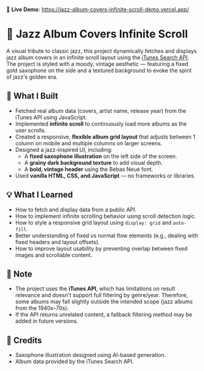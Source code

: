 🔗 **Live Demo**: https://jazz-album-covers-infinite-scroll-demo.vercel.app/

# 🎷 Jazz Album Covers Infinite Scroll

A visual tribute to classic jazz, this project dynamically fetches and displays jazz album covers in an infinite scroll layout using the [iTunes Search API](https://developer.apple.com/library/archive/documentation/AudioVideo/Conceptual/iTuneSearchAPI/index.html). The project is styled with a moody, vintage aesthetic — featuring a fixed gold saxophone on the side and a textured background to evoke the spirit of jazz's golden era.

## 🔧 What I Built

- Fetched real album data (covers, artist name, release year) from the iTunes API using JavaScript.
- Implemented **infinite scroll** to continuously load more albums as the user scrolls.
- Created a responsive, **flexible album grid layout** that adjusts between 1 column on mobile and multiple columns on larger screens.
- Designed a jazz-inspired UI, including:
  - A **fixed saxophone illustration** on the left side of the screen.
  - A **grainy dark background texture** to add visual depth.
  - A **bold, vintage header** using the Bebas Neue font.
- Used **vanilla HTML, CSS, and JavaScript** — no frameworks or libraries.

## 💡 What I Learned

- How to fetch and display data from a public API.
- How to implement infinite scrolling behavior using scroll detection logic.
- How to style a responsive grid layout using `display: grid` and `auto-fill`.
- Better understanding of fixed vs normal flow elements (e.g., dealing with fixed headers and layout offsets).
- How to improve layout usability by preventing overlap between fixed images and scrollable content.

## 📌 Note

- The project uses the **iTunes API**, which has limitations on result relevance and doesn't support full filtering by genre/year. Therefore, some albums may fall slightly outside the intended scope (jazz albums from the 1940s–70s).
- If the API returns unrelated content, a fallback filtering method may be added in future versions.

## 🙏 Credits

- Saxophone illustration designed using AI-based generation.
- Album data provided by the iTunes Search API.
